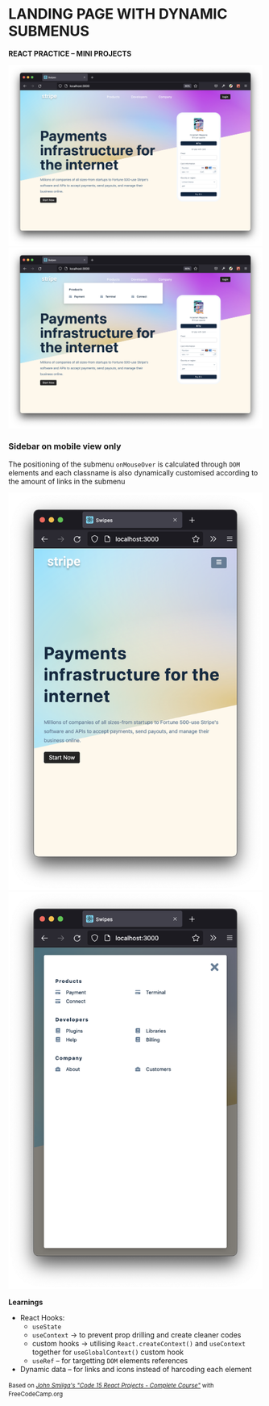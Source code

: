 # LANDING PAGE WITH DYNAMIC SUBMENUS

**REACT PRACTICE – MINI PROJECTS**

![screenshot](./docs/ss_01.png)
![screenshot](./docs/ss_02.png)

### Sidebar on mobile view only
The positioning of the submenu `onMouseOver` is calculated through `DOM` elements and each classname is also dynamically customised according to the amount of links in the submenu

![screenshot](./docs/ss_03.png)
![screenshot](./docs/ss_04.png)

**Learnings**

- React Hooks:
  - `useState`
  - `useContext` →  to prevent prop drilling and create cleaner codes
  - custom hooks →  utilising `React.createContext()` and `useContext` together for `useGlobalContext()` custom hook
  - `useRef` – for targetting `DOM` elements references
- Dynamic data – for links and icons instead of harcoding each element

<small>Based on [*John Smilga's "Code 15 React Projects - Complete Course"*](https://youtu.be/a_7Z7C_JCyo) with FreeCodeCamp.org</small>